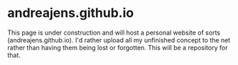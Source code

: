 # andreajens.github.io
This page is under construction and will host a personal website of sorts (andreajens.github.io).
I'd rather upload all my unfinished concept to the net rather than having them being lost or forgotten.
This will be a repository for that.
